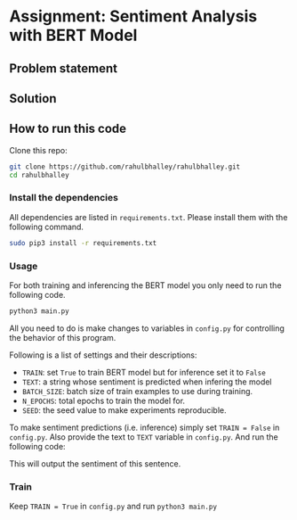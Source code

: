 # Assignment: Sentiment Analysis with BERT Model

## Problem statement

## Solution

## How to run this code

Clone this repo:

```bash
git clone https://github.com/rahulbhalley/rahulbhalley.git
cd rahulbhalley
```

### Install the dependencies

All dependencies are listed in `requirements.txt`. Please install them with the following command.

```bash
sudo pip3 install -r requirements.txt
```

### Usage

For both training and inferencing the BERT model you only need to run the following code.

```bash
python3 main.py
```

All you need to do is make changes to variables in `config.py` for controlling the behavior of this program.

Following is a list of settings and their descriptions:

- `TRAIN`: set `True` to train BERT model but for inference set it to `False`
- `TEXT`: a string whose sentiment is predicted when infering the model
- `BATCH_SIZE`: batch size of train examples to use during training.
- `N_EPOCHS`: total epochs to train the model for.
- `SEED`: the seed value to make experiments reproducible.

To make sentiment predictions (i.e. inference) simply set `TRAIN = False` in `config.py`. Also provide the text to `TEXT` variable in `config.py`. And run the following code:



This will output the sentiment of this sentence.

### Train

Keep `TRAIN = True` in `config.py` and run `python3 main.py`
